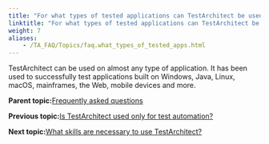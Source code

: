 ```yaml
--- 
title: "For what types of tested applications can TestArchitect be used?"
linktitle: "For what types of tested applications can TestArchitect be used?"
weight: 7
aliases: 
    - /TA_FAQ/Topics/faq.what_types_of_tested_apps.html
---
```


TestArchitect can be used on almost any type of application. It has been used to successfully test applications built on Windows, Java, Linux, macOS, mainframes, the Web, mobile devices and more.

**Parent topic:**[Frequently asked questions](/TA_Help/Topics/Support_FAQ.html)

**Previous topic:**[Is TestArchitect used only for test automation?](/TA_FAQ/Topics/faq.is_ta_only_for_test_automation.html)

**Next topic:**[What skills are necessary to use TestArchitect?](/TA_FAQ/Topics/faq.what_skills_necessary_for_ta.html)

